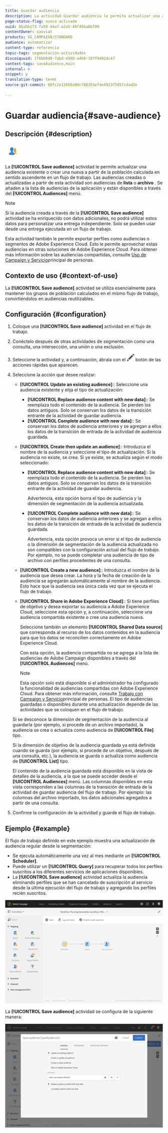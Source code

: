 ```yaml
---
title: Guardar audiencia
description: La actividad Guardar audiencia le permite actualizar una audiencia existente o crear una nueva a partir de la población calculada en sentido ascendente en un flujo de trabajo.
page-status-flag: nunca activado
uuid: 8babb173-fa59-44a7-a2a5-49f45ba6bf99
contentOwner: sauviat
products: SG_CAMPAIGN/STANDARD
audience: automatizar
content-type: referencia
topic-tags: segmentación-actividades
discoiquuid: 1f6bb048-7abd-499b-a4b0-187f9492dc47
context-tags: saveAudience,main
internal: n
snippet: y
translation-type: tm+mt
source-git-commit: 00fc2e12669a00c788355ef4e492375957cdad2e

---
```



# Guardar audiencia{#save-audience}

## Descripción {#description}

![](assets/save_audience.png)

La **[!UICONTROL Save audience]** actividad le permite actualizar una audiencia existente o crear una nueva a partir de la población calculada en sentido ascendente en un flujo de trabajo. Las audiencias creadas o actualizadas a partir de esta actividad son audiencias de **lista** o **archivo** . Se añaden a la lista de audiencias de la aplicación y están disponibles a través del **[!UICONTROL Audiences]** menú.

>[!NOTE]
>
>Si la audiencia creada a través de la **[!UICONTROL Save audience]** actividad se ha enriquecido con datos adicionales, no podrá utilizar estos datos para personalizar una entrega independiente. Solo se pueden usar desde una entrega ejecutada en un flujo de trabajo.

Esta actividad también le permite exportar perfiles como audiencias o segmentos de Adobe Experience Cloud. Esto le permite aprovechar estas audiencias en otras soluciones de Adobe Experience Cloud. Para obtener más información sobre las audiencias compartidas, consulte [Uso de Campaign y Servicio](../../integrating/using/about-campaign-audience-manager-or-people-core-service-integration.md)principal de personas.

## Contexto de uso {#context-of-use}

La **[!UICONTROL Save audience]** actividad se utiliza esencialmente para mantener los grupos de población calculados en el mismo flujo de trabajo, convirtiéndolos en audiencias reutilizables.

## Configuración {#configuration}

1. Coloque una **[!UICONTROL Save audience]** actividad en el flujo de trabajo.
1. Conéctelo después de otras actividades de segmentación como una consulta, una intersección, una unión o una exclusión.
1. Seleccione la actividad y, a continuación, ábrala con el ![](assets/edit_darkgrey-24px.png) botón de las acciones rápidas que aparecen.
1. Seleccione la acción que desee realizar:

   * **[!UICONTROL Update an existing audience]**:: Seleccione una audiencia existente y elija el tipo de actualización:

      * **[!UICONTROL Replace audience content with new data]**:: Se reemplaza todo el contenido de la audiencia. Se pierden los datos antiguos. Solo se conservan los datos de la transición entrante de la actividad de guardar audiencia.
      * **[!UICONTROL Complete audience with new data]**:: Se conservan los datos de audiencia anteriores y se agregan a ellos los datos de la transición de entrada de la actividad de audiencia guardada.
   * **[!UICONTROL Create then update an audience]**:: Introduzca el nombre de la audiencia y seleccione el tipo de actualización. Si la audiencia no existe, se crea. Si ya existe, se actualiza según el modo seleccionado:

      * **[!UICONTROL Replace audience content with new data]**:: Se reemplaza todo el contenido de la audiencia. Se pierden los datos antiguos. Solo se conservan los datos de la transición entrante de la actividad de guardar audiencia.

         Advertencia, esta opción borra el tipo de audiencia y la dimensión de segmentación de la audiencia actualizada.

      * **[!UICONTROL Complete audience with new data]**:: Se conservan los datos de audiencia anteriores y se agregan a ellos los datos de la transición de entrada de la actividad de audiencia guardada.

         Advertencia, esta opción provoca un error si el tipo de audiencia o la dimensión de segmentación de la audiencia actualizada no son compatibles con la configuración actual del flujo de trabajo. Por ejemplo, no se puede completar una audiencia de tipo de archivo con perfiles procedentes de una consulta.
   * **[!UICONTROL Create a new audience]**:: Introduzca el nombre de la audiencia que desea crear. La hora y la fecha de creación de la audiencia se agregarán automáticamente al nombre de la audiencia. Esto hace que la audiencia sea única cada vez que se ejecuta el flujo de trabajo.
   * **[!UICONTROL Share in Adobe Experience Cloud]**:: Si tiene perfiles de objetivo y desea exportar su audiencia a Adobe Experience Cloud, seleccione esta opción y, a continuación, seleccione una audiencia compartida existente o cree una audiencia nueva.

      Seleccione también un elemento **[!UICONTROL Shared Data source]** que corresponda al recurso de los datos contenidos en la audiencia para que los datos se reconcilien correctamente en Adobe Experience Cloud.

      Con esta opción, la audiencia compartida no se agrega a la lista de audiencias de Adobe Campaign disponibles a través del **[!UICONTROL Audiences]** menú.

      >[!NOTE]
      >
      >Esta opción solo está disponible si el administrador ha configurado la funcionalidad de audiencias compartidas con Adobe Experience Cloud. Para obtener más información, consulte [Trabajo con Campaign y Servicio](../../integrating/using/about-campaign-audience-manager-or-people-core-service-integration.md)principal de personas.
   El tipo de audiencias guardadas o disponibles durante una actualización depende de las actividades que se coloquen en el flujo de trabajo.

   Si se desconoce la dimensión de segmentación de la audiencia al guardarla (por ejemplo, si procede de un archivo importado), la audiencia se crea o actualiza como audiencia de **[!UICONTROL File]** tipo.

   Si la dimensión de objetivo de la audiencia guardada ya está definida cuando se guarda (por ejemplo, si procede de un objetivo, después de una consulta, etc.), la audiencia se guarda o actualiza como audiencia de **[!UICONTROL List]** tipo.

   El contenido de la audiencia guardada está disponible en la vista de detalles de la audiencia, a la que se puede acceder desde el **[!UICONTROL Audiences]** menú. Las columnas disponibles en esta vista corresponden a las columnas de la transición de entrada de la actividad de guardar audiencia del flujo de trabajo.  Por ejemplo: las columnas del archivo importado, los datos adicionales agregados a partir de una consulta.

1. Confirme la configuración de la actividad y guarde el flujo de trabajo.

## Ejemplo {#example}

El flujo de trabajo definido en este ejemplo muestra una actualización de audiencia regular desde la segmentación:

* Se ejecuta automáticamente una vez al mes mediante un **[!UICONTROL Scheduler]**.
* Puede utilizar un **[!UICONTROL Query]** para recuperar todos los perfiles suscritos a los diferentes servicios de aplicaciones disponibles.
* La **[!UICONTROL Save audience]** actividad actualiza la audiencia eliminando perfiles que se han cancelado de suscripción al servicio desde la última ejecución del flujo de trabajo y agregando los perfiles recién suscritos.

![](assets/save_audience_example_1.png)

La **[!UICONTROL Save audience]** actividad se configura de la siguiente manera:

![](assets/save_audience_example_2.png)

